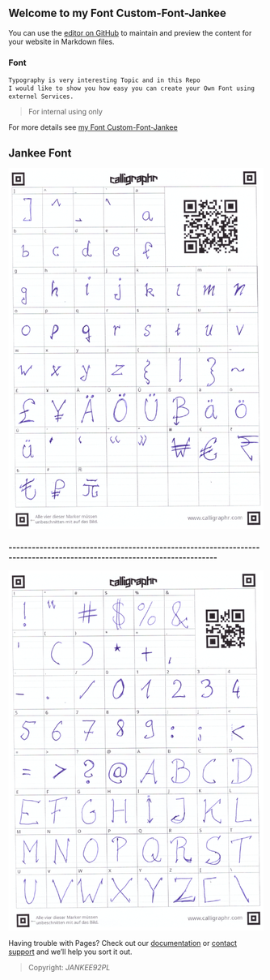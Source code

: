 ## Welcome to my Font Custom-Font-Jankee

You can use the [editor on GitHub](https://github.com/JANKEE92PL/Custom-Font-Jankee/edit/gh-pages/index.md) to maintain and preview the content for your website in Markdown files.


### Font

```Handwritten, adapted to height and width using Calligraphy Tools.
Typography is very interesting Topic and in this Repo
I would like to show you how easy you can create your Own Font using externel Services.
```

> For internal using only
> 
For more details see [my Font Custom-Font-Jankee](https://jankee92pl.github.io/Custom-Font-Jankee/)
## Jankee Font
![This is an image](https://github.com/JANKEE92PL/Custom-Font-Jankee/blob/main/Font/Caligraphy/Jankee%20Font%201.jpg?raw=true)
### -----------------------------------------------------------------------------------------------------------------------
![This is an image](https://github.com/JANKEE92PL/Custom-Font-Jankee/blob/main/Font/Caligraphy/Jankee%20Font%202.jpg?raw=true)

Having trouble with Pages? Check out our [documentation](https://docs.github.com/categories/github-pages-basics/) or [contact support](https://support.github.com/contact) and we’ll help you sort it out.


> Copyright: _JANKEE92PL_
